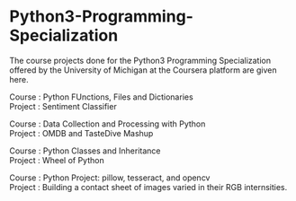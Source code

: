 # Python3-Programming-Specialization

The course projects done for the Python3 Programming Specialization offered by the University of Michigan at the Coursera platform are given here.

Course : Python FUnctions, Files and Dictionaries   
Project : Sentiment Classifier

Course : Data Collection and Processing with Python   
Project : OMDB and TasteDive Mashup

Course : Python Classes and Inheritance   
Project : Wheel of Python

Course : Python Project: pillow, tesseract, and opencv   
Project : Building a contact sheet of images varied in their RGB internsities.